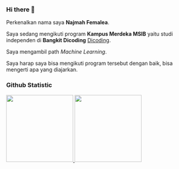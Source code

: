 ### Hi there 👋

Perkenalkan nama saya **Najmah Femalea**.<br>

Saya sedang mengikuti program **Kampus Merdeka MSIB** yaitu studi independen di **Bangkit Dicoding** [Dicoding](https://www.dicoding.com/).<br>

Saya mengambil path *Machine Learning*.<br>

Saya harap saya bisa mengikuti program tersebut dengan baik, bisa mengerti apa yang diajarkan.


### Github Statistic
<p align="left">
<a href="https://github.com/NajmahFemalea">
  <img height="180em" src="https://github-readme-stats-eight-theta.vercel.app/api?username=penuliscode&show_icons=true&theme=algolia&include_all_commits=true&count_private=true"/>
  <img height="180em" src="https://github-readme-stats-eight-theta.vercel.app/api/top-langs/?username=penuliscode&layout=compact&layout=compact&theme=algolia"/>
</a>
</p>
<!--
**NajmahFemalea/NajmahFemalea** is a ✨ _special_ ✨ repository because its `README.md` (this file) appears on your GitHub profile.

Here are some ideas to get you started:

- 🔭 I’m currently working on ...
- 🌱 I’m currently learning ...
- 👯 I’m looking to collaborate on ...
- 🤔 I’m looking for help with ...
- 💬 Ask me about ...
- 📫 How to reach me: ...
- 😄 Pronouns: ...
- ⚡ Fun fact: ...
-->

